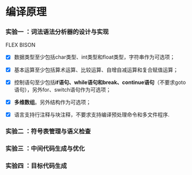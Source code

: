 # 编译原理

### 实验一 ：词法语法分析器的设计与实现
FLEX BISON

- [x] 数据类型至少包括char类型、int类型和float类型，字符串作为可选项；

- [x] 基本运算至少包括算术运算、比较运算、自增自减运算和复合赋值运算；

- [x] 控制语句至少包括**if语句、while语句和break、continue语句**（不要求goto语句），另外for、switch语句作为可选项；

- [x] **多维数组**。另外结构作为可选项；

- [x] 语言支持行注释与块注释，不要求支持编译预处理命令和多文件程序. 


### 实验二 ：符号表管理与语义检查

### 实验三 ：中间代码生成与优化
### 实验四 ：目标代码生成

